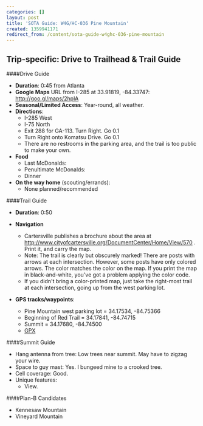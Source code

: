 ```yaml
---
categories: []
layout: post
title: 'SOTA Guide: W4G/HC-036 Pine Mountain'
created: 1359941171
redirect_from: /content/sota-guide-w4ghc-036-pine-mountain
---
```

Trip-specific: Drive to Trailhead & Trail Guide
--------------------------------------------------------
####Drive Guide

* **Duration**: 0:45 from Atlanta
* **Google Maps** URL from I-285 at 33.91819, -84.33747: http://goo.gl/maps/2hplA
* **Seasonal/Limited Access**: Year-round, all weather.
* **Directions**:
    * I-285 West
    * I-75 North
    * Exit 288 for GA-113.  Turn Right.  Go 0.1
    * Turn Right onto Komatsu Drive.  Go 0.1
    * There are no restrooms in the parking area, and the trail is too public to make your own.
* **Food**
    * Last McDonalds: 
    * Penultimate McDonalds: 
    * Dinner
* **On the way home** (scouting/errands):
    * None planned/recommended

####Trail Guide

* **Duration**: 0:50
* **Navigation**
    * Cartersville publishes a brochure about the area at http://www.cityofcartersville.org/DocumentCenter/Home/View/570 . Print it, and carry the map.
    * Note: The trail is clearly but obscurely marked! There are posts with arrows at each intersection. However, some posts have only colored arrows. The color matches the color on the map. If you print the map in black-and-white, you've got a problem applying the color code.
    * If you didn't bring a color-printed map, just take the right-most trail at each intersection, going up from the west parking lot.

* **GPS tracks/waypoints**:
    * Pine Mountain west parking lot = 34.17534, -84.75366
    * Beginning of Red Trail = 34.17841, -84.74715
    * Summit = 34.17680, -84.74500
    * [GPX](http://k4kpk.com/sites/k4kpk.com/files/Pine%20Mountain.GPX)

####Summit Guide

* Hang antenna from tree: Low trees near summit.  May have to zigzag your wire.
* Space to guy mast: Yes.  I bungeed mine to a crooked tree.
* Cell coverage: Good.
* Unique features:
    * View.

####Plan-B Candidates

* Kennesaw Mountain
* Vineyard Mountain
